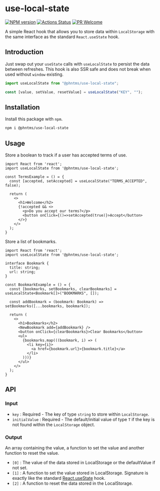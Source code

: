 # use-local-state

[![NPM version][npm-image]][npm-url]
[![Actions Status][ci-image]][ci-url]
[![PR Welcome][npm-downloads-image]][npm-downloads-url]

A simple React hook that allows you to store data within `LocalStorage` with the same interface as the standard `React.useState` hook.

## Introduction

Just swap out your `useState` calls with `useLocalState` to persist the data between refreshes. This hook is also SSR safe and does not break when used without `window` existing.

```javascript
import useLocalState from "@phntms/use-local-state";

const [value, setValue, resetValue] = useLocalState("KEY", "");
```

## Installation

Install this package with `npm`.

```bash
npm i @phntms/use-local-state
```

## Usage

Store a boolean to track if a user has accepted terms of use.

```JSX
import React from 'react';
import useLocalState from '@phntms/use-local-state';

const TermsExample = () = {
  const [accepted, setAccepted] = useLocalState("TERMS_ACCEPTED", false);

  return (
    <>
      <h1>Welcome</h2>
      {!accepted && <>
        <p>Do you accept our terms?</p>
        <button onClick={()=>setAccepted(true)}>Accept</button>
      </>}
    </>
  );
}
```

Store a list of bookmarks.

```JSX
import React from 'react';
import useLocalState from '@phntms/use-local-state';

interface Bookmark {
  title: string;
  url: string;
}

const BookmarkExample = () = {
  const [bookmarks, setBookmarks, clearBookmarks] = useLocalState<Bookmark[]>("BOOKMARKS", []);

  const addBookmark = (bookmark: Bookmark) => setBookmarks([...bookmarks, bookmark]);

  return (
    <>
      <h1>Bookmarks</h2>
      <NewBookmark add={addBookmark} />
      <button onClick={clearBookmarks}>Clear Bookmarks</button>
      <ul>
        {bookmarks.map(((bookmark, i) => (
          <li key={i}>
            <a href={bookmark.url}>{bookmark.title}</a>
          </li>
        )))}
      </ul>
    </>
  );
}
```

## API

### Input

- `key` : Required - The key of type `string` to store within `LocalStorage`.
- `initialValue` : Required - The default/initial value of type `T` if the key is not found within the `LocalStorage` object.

### Output

An array containing the value, a function to set the value and another function to reset the value.

- `[0]` : The value of the data stored in LocalStorage or the defaultValue if not set.
- `[1]` : A function to set the value stored in LocalStorage. Signature is exactly like the standard [React.useState](https://reactjs.org/docs/hooks-state.html) hook.
- `[2]` : A function to reset the data stored in the LocalStorage.

[npm-image]: https://img.shields.io/npm/v/@phntms/use-local-state.svg?style=flat-square&logo=react
[npm-url]: https://npmjs.org/package/@phntms/use-local-state
[npm-downloads-image]: https://img.shields.io/npm/dm/@phntms/use-local-state.svg
[npm-downloads-url]: https://npmcharts.com/compare/@phntms/use-local-state?minimal=true
[ci-image]: https://github.com/phantomstudios/use-local-state/workflows/test/badge.svg
[ci-url]: https://github.com/phantomstudios/use-local-state/actions

